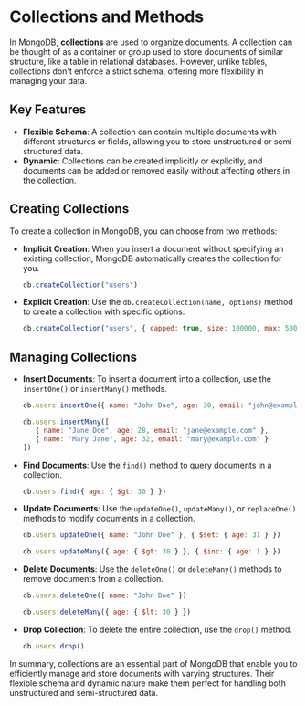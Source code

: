 # Collections and Methods

In MongoDB, **collections** are used to organize documents. A collection can be thought of as a container or group used to store documents of similar structure, like a table in relational databases. However, unlike tables, collections don't enforce a strict schema, offering more flexibility in managing your data.

## Key Features

- **Flexible Schema**: A collection can contain multiple documents with different structures or fields, allowing you to store unstructured or semi-structured data.
- **Dynamic**: Collections can be created implicitly or explicitly, and documents can be added or removed easily without affecting others in the collection.

## Creating Collections

To create a collection in MongoDB, you can choose from two methods:

- **Implicit Creation**: When you insert a document without specifying an existing collection, MongoDB automatically creates the collection for you.
   ```javascript
   db.createCollection("users")
   ```

- **Explicit Creation**: Use the `db.createCollection(name, options)` method to create a collection with specific options:
   ```javascript
   db.createCollection("users", { capped: true, size: 100000, max: 5000 })
   ```

## Managing Collections

- **Insert Documents**: To insert a document into a collection, use the `insertOne()` or `insertMany()` methods.
   ```javascript
   db.users.insertOne({ name: "John Doe", age: 30, email: "john@example.com" })

   db.users.insertMany([
      { name: "Jane Doe", age: 28, email: "jane@example.com" },
      { name: "Mary Jane", age: 32, email: "mary@example.com" }
   ])
   ```

- **Find Documents**: Use the `find()` method to query documents in a collection.
   ```javascript
   db.users.find({ age: { $gt: 30 } })
   ```

- **Update Documents**: Use the `updateOne()`, `updateMany()`, or `replaceOne()` methods to modify documents in a collection.
   ```javascript
   db.users.updateOne({ name: "John Doe" }, { $set: { age: 31 } })

   db.users.updateMany({ age: { $gt: 30 } }, { $inc: { age: 1 } })
   ```

- **Delete Documents**: Use the `deleteOne()` or `deleteMany()` methods to remove documents from a collection.
   ```javascript
   db.users.deleteOne({ name: "John Doe" })

   db.users.deleteMany({ age: { $lt: 30 } })
   ```

- **Drop Collection**: To delete the entire collection, use the `drop()` method.
   ```javascript
   db.users.drop()
   ```

In summary, collections are an essential part of MongoDB that enable you to efficiently manage and store documents with varying structures. Their flexible schema and dynamic nature make them perfect for handling both unstructured and semi-structured data.